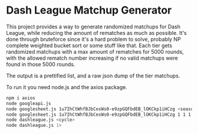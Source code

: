 # Dash League Matchup Generator

This project provides a way to generate randomized matchups for Dash League,
while reducing the amount of rematches as much as possible. It's done through
bruteforce since it's a hard problem to solve, probably NP complete weighted
bucket sort or some stuff like that. Each tier gets randomized matchups with a
max amount of rematches for 5000 rounds, with the allowed rematch number
increasing if no valid matchups were found in those 5000 rounds.

The output is a prettified list, and a raw json dump of the tier matchups.

To run it you need node.js and the axios package.

```bash
npm i axios
node googleapi.js
node googlesheet.js 1u7IhCtWhfBJbCesWs0-e9zpGQFbdEB_lOKCkp1iHCzg <season> <cycle> <opponents>
node googlesheet.js 1u7IhCtWhfBJbCesWs0-e9zpGQFbdEB_lOKCkp1iHCzg 1 1 1
node dashleague.js <cycle>
node dashleague.js 1>
```
